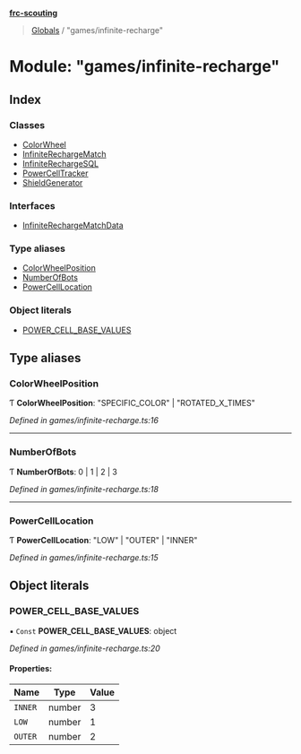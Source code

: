 **[frc-scouting](../README.md)**

> [Globals](../globals.md) / "games/infinite-recharge"

# Module: "games/infinite-recharge"

## Index

### Classes

* [ColorWheel](../classes/_games_infinite_recharge_.colorwheel.md)
* [InfiniteRechargeMatch](../classes/_games_infinite_recharge_.infiniterechargematch.md)
* [InfiniteRechargeSQL](../classes/_games_infinite_recharge_.infiniterechargesql.md)
* [PowerCellTracker](../classes/_games_infinite_recharge_.powercelltracker.md)
* [ShieldGenerator](../classes/_games_infinite_recharge_.shieldgenerator.md)

### Interfaces

* [InfiniteRechargeMatchData](../interfaces/_games_infinite_recharge_.infiniterechargematchdata.md)

### Type aliases

* [ColorWheelPosition](_games_infinite_recharge_.md#colorwheelposition)
* [NumberOfBots](_games_infinite_recharge_.md#numberofbots)
* [PowerCellLocation](_games_infinite_recharge_.md#powercelllocation)

### Object literals

* [POWER\_CELL\_BASE\_VALUES](_games_infinite_recharge_.md#power_cell_base_values)

## Type aliases

### ColorWheelPosition

Ƭ  **ColorWheelPosition**: \"SPECIFIC\_COLOR\" \| \"ROTATED\_X\_TIMES\"

*Defined in games/infinite-recharge.ts:16*

___

### NumberOfBots

Ƭ  **NumberOfBots**: 0 \| 1 \| 2 \| 3

*Defined in games/infinite-recharge.ts:18*

___

### PowerCellLocation

Ƭ  **PowerCellLocation**: \"LOW\" \| \"OUTER\" \| \"INNER\"

*Defined in games/infinite-recharge.ts:15*

## Object literals

### POWER\_CELL\_BASE\_VALUES

▪ `Const` **POWER\_CELL\_BASE\_VALUES**: object

*Defined in games/infinite-recharge.ts:20*

#### Properties:

Name | Type | Value |
------ | ------ | ------ |
`INNER` | number | 3 |
`LOW` | number | 1 |
`OUTER` | number | 2 |
